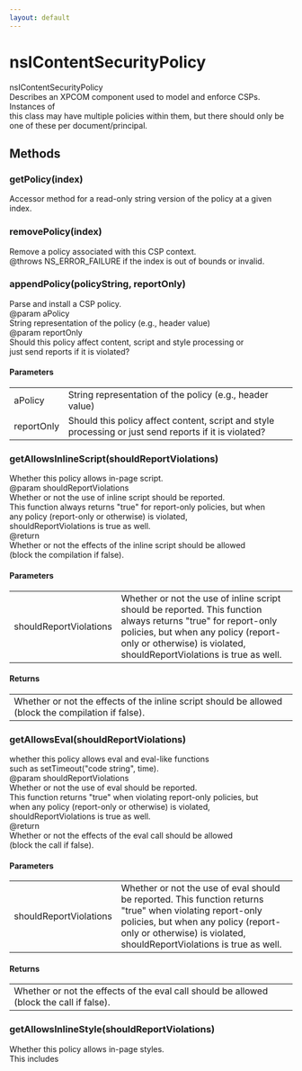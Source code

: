 ```yaml
---
layout: default
---
```


# nsIContentSecurityPolicy #
  
nsIContentSecurityPolicy  
Describes an XPCOM component used to model and enforce CSPs.  Instances of  
this class may have multiple policies within them, but there should only be  
one of these per document/principal.  
  

## Methods ##

### getPolicy(index) ###
  
Accessor method for a read-only string version of the policy at a given  
index.  
  

### removePolicy(index) ###
  
Remove a policy associated with this CSP context.  
@throws NS_ERROR_FAILURE if the index is out of bounds or invalid.  
  

### appendPolicy(policyString, reportOnly) ###
  
Parse and install a CSP policy.  
@param aPolicy  
       String representation of the policy (e.g., header value)  
@param reportOnly  
       Should this policy affect content, script and style processing or  
       just send reports if it is violated?  
  

#### Parameters ####

<table>

<tr>
<td>aPolicy</td>
<td>       String representation of the policy (e.g., header value)  
</td>
</tr>

<tr>
<td>reportOnly</td>
<td>       Should this policy affect content, script and style processing or  
       just send reports if it is violated?  
</td>
</tr>

</table>

### getAllowsInlineScript(shouldReportViolations) ###
  
Whether this policy allows in-page script.  
@param shouldReportViolations  
    Whether or not the use of inline script should be reported.  
    This function always returns "true" for report-only policies, but when  
    any policy (report-only or otherwise) is violated,  
    shouldReportViolations is true as well.  
@return  
    Whether or not the effects of the inline script should be allowed  
    (block the compilation if false).  
  

#### Parameters ####

<table>

<tr>
<td>shouldReportViolations</td>
<td>    Whether or not the use of inline script should be reported.  
    This function always returns "true" for report-only policies, but when  
    any policy (report-only or otherwise) is violated,  
    shouldReportViolations is true as well.  
</td>
</tr>

</table>

#### Returns ####

<table>

<tr>
<td>    Whether or not the effects of the inline script should be allowed  
    (block the compilation if false).  
</td>
</tr>

</table>

### getAllowsEval(shouldReportViolations) ###
  
whether this policy allows eval and eval-like functions  
such as setTimeout("code string", time).  
@param shouldReportViolations  
    Whether or not the use of eval should be reported.  
    This function returns "true" when violating report-only policies, but  
    when any policy (report-only or otherwise) is violated,  
    shouldReportViolations is true as well.  
@return  
    Whether or not the effects of the eval call should be allowed  
    (block the call if false).  
  

#### Parameters ####

<table>

<tr>
<td>shouldReportViolations</td>
<td>    Whether or not the use of eval should be reported.  
    This function returns "true" when violating report-only policies, but  
    when any policy (report-only or otherwise) is violated,  
    shouldReportViolations is true as well.  
</td>
</tr>

</table>

#### Returns ####

<table>

<tr>
<td>    Whether or not the effects of the eval call should be allowed  
    (block the call if false).  
</td>
</tr>

</table>

### getAllowsInlineStyle(shouldReportViolations) ###
  
Whether this policy allows in-page styles.  
This includes <style> tags with text content and style="" attributes in  
HTML elements.  
@param shouldReportViolations  
    Whether or not the use of inline style should be reported.  
    If there are report-only policies, this function may return true  
    (don't block), but one or more policy may still want to send  
    violation reports so shouldReportViolations will be true even if the  
    inline style should be permitted.  
@return  
    Whether or not the effects of the inline style should be allowed  
    (block the rules if false).  
  

#### Parameters ####

<table>

<tr>
<td>shouldReportViolations</td>
<td>    Whether or not the use of inline style should be reported.  
    If there are report-only policies, this function may return true  
    (don't block), but one or more policy may still want to send  
    violation reports so shouldReportViolations will be true even if the  
    inline style should be permitted.  
</td>
</tr>

</table>

#### Returns ####

<table>

<tr>
<td>    Whether or not the effects of the inline style should be allowed  
    (block the rules if false).  
</td>
</tr>

</table>

### getAllowsNonce(aNonce, aContentType, shouldReportViolation) ###
  
Whether this policy accepts the given nonce  
@param aNonce  
    The nonce string to check against the policy  
@param aContentType  
    The type of element on which we encountered this nonce  
@param shouldReportViolation  
    Whether or not the use of an incorrect nonce should be reported.  
    This function always returns "true" for report-only policies, but when  
    the report-only policy is violated, shouldReportViolation is true as  
    well.  
@return  
    Whether or not this nonce is valid  
  

#### Parameters ####

<table>

<tr>
<td>aNonce</td>
<td>    The nonce string to check against the policy  
</td>
</tr>

<tr>
<td>aContentType</td>
<td>    The type of element on which we encountered this nonce  
</td>
</tr>

<tr>
<td>shouldReportViolation</td>
<td>    Whether or not the use of an incorrect nonce should be reported.  
    This function always returns "true" for report-only policies, but when  
    the report-only policy is violated, shouldReportViolation is true as  
    well.  
</td>
</tr>

</table>

#### Returns ####

<table>

<tr>
<td>    Whether or not this nonce is valid  
</td>
</tr>

</table>

### getAllowsHash(aContent, aContentType, shouldReportViolation) ###
  
Whether this policy accepts the given inline resource based on the hash  
of its content.  
@param aContent  
    The content of the inline resource to hash (and compare to the  
    hashes listed in the policy)  
@param aContentType  
    The type of inline element (script or style)  
@param shouldReportViolation  
    Whether this inline resource should be reported as a hash-source  
    violation. If there are no hash-sources in the policy, this is  
    always false.  
@return  
    Whether or not this inline resource is whitelisted by a hash-source  
  

#### Parameters ####

<table>

<tr>
<td>aContent</td>
<td>    The content of the inline resource to hash (and compare to the  
    hashes listed in the policy)  
</td>
</tr>

<tr>
<td>aContentType</td>
<td>    The type of inline element (script or style)  
</td>
</tr>

<tr>
<td>shouldReportViolation</td>
<td>    Whether this inline resource should be reported as a hash-source  
    violation. If there are no hash-sources in the policy, this is  
    always false.  
</td>
</tr>

</table>

#### Returns ####

<table>

<tr>
<td>    Whether or not this inline resource is whitelisted by a hash-source  
</td>
</tr>

</table>

### logViolationDetails(violationType, sourceFile, scriptSample, lineNum, nonce, content) ###
  
For each violated policy (of type violationType), log policy violation on  
the Error Console and send a report to report-uris present in the violated  
policies.  
  
@param violationType  
    one of the VIOLATION_TYPE_* constants, e.g. inline-script or eval  
@param sourceFile  
    name of the source file containing the violation (if available)  
@param contentSample  
    sample of the violating content (to aid debugging)  
@param lineNum  
    source line number of the violation (if available)  
@param aNonce  
    (optional) If this is a nonce violation, include the nonce so we can  
    recheck to determine which policies were violated and send the  
    appropriate reports.  
@param aContent  
    (optional) If this is a hash violation, include contents of the inline  
    resource in the question so we can recheck the hash in order to  
    determine which policies were violated and send the appropriate  
    reports.  
  

#### Parameters ####

<table>

<tr>
<td>violationType</td>
<td>    one of the VIOLATION_TYPE_* constants, e.g. inline-script or eval  
</td>
</tr>

<tr>
<td>sourceFile</td>
<td>    name of the source file containing the violation (if available)  
</td>
</tr>

<tr>
<td>contentSample</td>
<td>    sample of the violating content (to aid debugging)  
</td>
</tr>

<tr>
<td>lineNum</td>
<td>    source line number of the violation (if available)  
</td>
</tr>

<tr>
<td>aNonce</td>
<td>    (optional) If this is a nonce violation, include the nonce so we can  
    recheck to determine which policies were violated and send the  
    appropriate reports.  
</td>
</tr>

<tr>
<td>aContent</td>
<td>    (optional) If this is a hash violation, include contents of the inline  
    resource in the question so we can recheck the hash in order to  
    determine which policies were violated and send the appropriate  
    reports.  
</td>
</tr>

</table>

### setRequestContext(selfURI, referrer, aChannel) ###
  
Called after the CSP object is created to fill in appropriate request  
context and give it a reference to its owning principal for violation  
report generation.  
This will use whatever data is available, choosing earlier arguments first  
if multiple are available.  Either way, it will attempt to obtain the URI,  
referrer and the principal from whatever is available.  If the channel is  
available, it'll also store that for processing policy-uri directives.  
  

### permitsAncestry(docShell) ###
  
Verifies ancestry as permitted by the policy.  
  
NOTE: Calls to this may trigger violation reports when queried, so this  
value should not be cached.  
  
@param docShell  
   containing the protected resource  
@return  
   true if the frame's ancestors are all allowed by policy (except for  
   report-only policies, which will send reports and then return true  
   here when violated).  
  

#### Parameters ####

<table>

<tr>
<td>docShell</td>
<td>   containing the protected resource  
</td>
</tr>

</table>

#### Returns ####

<table>

<tr>
<td>   true if the frame's ancestors are all allowed by policy (except for  
   report-only policies, which will send reports and then return true  
   here when violated).  
</td>
</tr>

</table>

### permitsBaseURI(aURI) ###
  
Whether this policy allows setting the document's base URI to  
a given value.  
  
@return  
   Whether or not the provided URI is allowed to be used as the  
   document's base URI. (block the setting if false).  
  

#### Returns ####

<table>

<tr>
<td>   Whether or not the provided URI is allowed to be used as the  
   document's base URI. (block the setting if false).  
</td>
</tr>

</table>

### shouldLoad(aContentType, aContentLocation, aRequestOrigin, aContext, aMimeTypeGuess, aExtra) ###
  
Delegate method called by the service when sub-elements of the protected  
document are being loaded.  Given a bit of information about the request,  
decides whether or not the policy is satisfied.  
  
Calls to this may trigger violation reports when queried, so  
this value should not be cached.  
  

## Attributes ##

### policyCount ###
  
Returns the number of policies attached to this CSP instance.  Useful with  
getPolicy().  
  

## Constants ##

### VIOLATION_TYPE_INLINE_SCRIPT ###

### VIOLATION_TYPE_EVAL ###

### VIOLATION_TYPE_INLINE_STYLE ###

### VIOLATION_TYPE_NONCE_SCRIPT ###

### VIOLATION_TYPE_NONCE_STYLE ###

### VIOLATION_TYPE_HASH_SCRIPT ###

### VIOLATION_TYPE_HASH_STYLE ###
